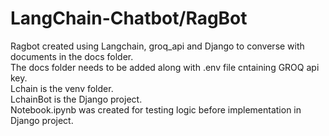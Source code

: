 # LangChain-Chatbot/RagBot
Ragbot created using Langchain, groq_api and Django to converse with documents in the docs folder.<br />
The docs folder needs to be added along with .env file cntaining GROQ api key.<br />
Lchain is the venv folder.<br />
LchainBot is the Django project.<br />
Notebook.ipynb was created for testing logic before implementation in Django project.<br />
